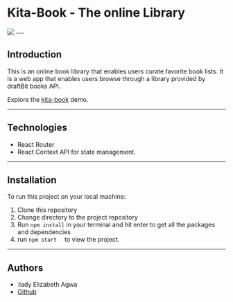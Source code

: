 # Kita-Book - The online Library

<img src = "[image.png](https://drive.google.com/file/d/15WcrM7EOC1l_2LPWq5P6c_wKl9DzE-7D/view?usp=sharing)"/>
---

## Introduction
<p> This  is an online book library that enables users curate favorite book lists. It is a web app that enables users browse through a library provided by draftBit books API.</p>

Explore the [kita-book](https://kita-book-v1.vercel.app/Library) demo.

---
## Technologies
- React Router 
- React Context API for state management.

---
## Installation 
To run this project on your local machine:
1. Clone this repository
2. Change directory to the project repository
3. Run `npm install` in your terminal and hit enter to get all the packages and dependencies
4. run `npm start  ` to view the project.

---
## Authors
- :lady Elizabeth Agwa
- [Github](https://github.com/Agw-a)

